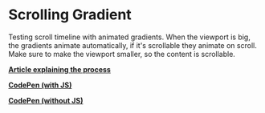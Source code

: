 # Scrolling Gradient

Testing scroll timeline with animated gradients. When the viewport is big, the gradients animate automatically, if it's scrollable they animate on scroll.
Make sure to make the viewport smaller, so the content is scrollable.

**[Article explaining the process](https://kageetai.net/Projects/CSS/Scrolling-Gradient)**

**[CodePen (with JS)](https://codepen.io/Kageetai/pen/dyEVZPv)**

**[CodePen (without JS)](https://codepen.io/Kageetai/pen/BagBrMe)**

